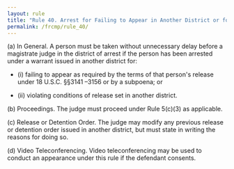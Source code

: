 ```yaml
---
layout: rule
title: "Rule 40. Arrest for Failing to Appear in Another District or for Violating Conditions of Release Set in Another District"
permalink: /frcmp/rule_40/
---
```


(a) In General. A person must be taken without unnecessary delay before a magistrate judge in the district of arrest if the person has been arrested under a warrant issued in another district for:


- (i) failing to appear as required by the terms of that person's release under 18 U.S.C. §§3141 –3156 or by a subpoena; or


- (ii) violating conditions of release set in another district.


(b) Proceedings. The judge must proceed under Rule 5(c)(3) as applicable.


(c) Release or Detention Order. The judge may modify any previous release or detention order issued in another district, but must state in writing the reasons for doing so.


(d) Video Teleconferencing. Video teleconferencing may be used to conduct an appearance under this rule if the defendant consents.
